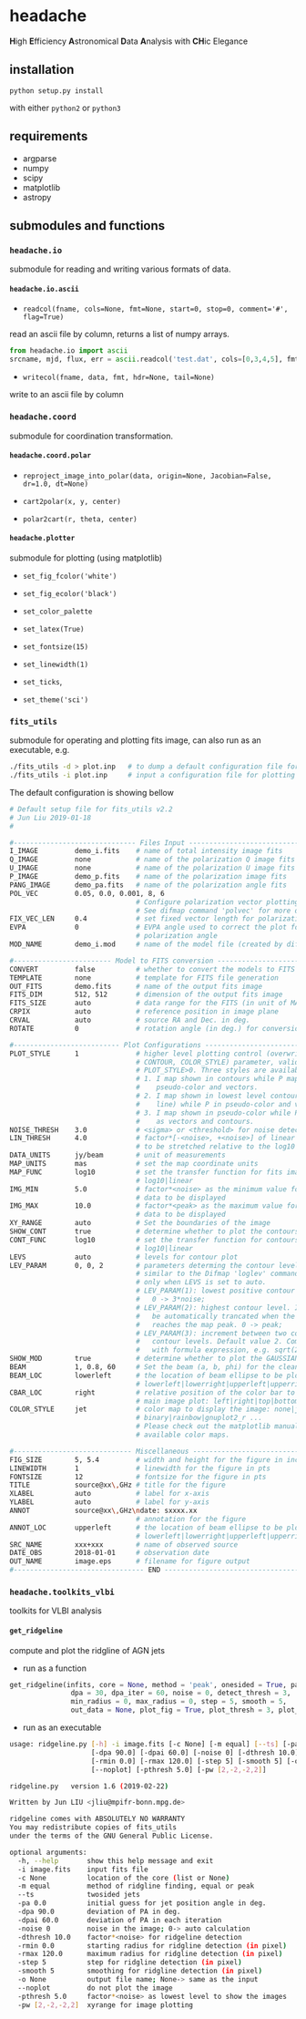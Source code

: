 # headache
**H**igh **E**fficiency **A**stronomical **D**ata **A**nalysis with **CH**ic Elegance

## installation

`python setup.py install`

with either `python2` or `python3`

## requirements

- argparse
- numpy
- scipy
- matplotlib
- astropy


## submodules and functions


### `headache.io` 

submodule for reading and writing various formats of data.

#### `headache.io.ascii`

- `readcol(fname, cols=None, fmt=None, start=0, stop=0, comment='#', flag=True)`

read an ascii file by column, returns a list of numpy arrays.

```python
from headache.io import ascii
srcname, mjd, flux, err = ascii.readcol('test.dat', cols=[0,3,4,5], fmt='sfff')
```

- `writecol(fname, data, fmt, hdr=None, tail=None)`

write to an ascii file by column


### `headache.coord`

submodule for coordination transformation.

#### `headache.coord.polar`

- `reproject_image_into_polar(data, origin=None, Jacobian=False, dr=1.0, dt=None)`


- `cart2polar(x, y, center)`


- `polar2cart(r, theta, center)`


#### `headache.plotter`

submodule for plotting (using matplotlib)

- `set_fig_fcolor('white')` 

- `set_fig_ecolor('black')`

- `set_color_palette`

- `set_latex(True)`

- `set_fontsize(15)`

- `set_linewidth(1)`

- `set_ticks`,

- `set_theme('sci')`

### `fits_utils`

submodule for operating and plotting fits image, can also run as an executable, e.g.

```bash
./fits_utils -d > plot.inp   # to dump a default configuration file for plotting
./fits_utils -i plot.inp     # input a configuration file for plotting
```

The default configuration is showing bellow
```bash
# Default setup file for fits_utils v2.2
# Jun Liu 2019-01-18
#

#------------------------------ Files Input ---------------------------------
I_IMAGE         demo_i.fits    # name of total intensity image fits
Q_IMAGE         none           # name of the polarization Q image fits
U_IMAGE         none           # name of the polarization U image fits
P_IMAGE         demo_p.fits    # name of the polarization image fits
PANG_IMAGE      demo_pa.fits   # name of the polarization angle fits
POL_VEC         0.05, 0.0, 0.001, 8, 6
                               # Configure polarization vector plotting.
                               # See difmap command 'polvec' for more details.
FIX_VEC_LEN     0.4            # set fixed vector length for polarization
EVPA            0              # EVPA angle used to correct the plot for
                               # polarization angle
MOD_NAME        demo_i.mod     # name of the model file (created by difmap)

#------------------------ Model to FITS conversion --------------------------
CONVERT         false          # whether to convert the models to FITS image
TEMPLATE        none           # template for FITS file generation
OUT_FITS        demo.fits      # name of the output fits image
FITS_DIM        512, 512       # dimension of the output fits image
FITS_SIZE       auto           # data range for the FITS (in unit of MAP_UNITS)
CRPIX           auto           # reference position in image plane
CRVAL           auto           # source RA and Dec. in deg.
ROTATE          0              # rotation angle (in deg.) for conversion

#-------------------------- Plot Configurations -----------------------------
PLOT_STYLE      1              # higher level plotting control (overwrites
                               # CONTOUR, COLOR_STYLE) parameter, valid when
                               # PLOT_STYLE>0. Three styles are available:
                               # 1. I map shown in contours while P map in
                               #    pseudo-color and vectors.
                               # 2. I map shown in lowest level contour (dashed
                               #    line) while P in pseudo-color and vectors.
                               # 3. I map shown in pseudo-color while P map
                               #    as vectors and contours.
NOISE_THRESH    3.0            # <sigma> or <threshold> for noise detection
LIN_THRESH      4.0            # factor*[-<noise>, +<noise>] of linear range to
                               # to be stretched relative to the log10 range.
DATA_UNITS      jy/beam        # unit of measurements
MAP_UNITS       mas            # set the map coordinate units
MAP_FUNC        log10          # set the transfer function for fits image:
                               # log10|linear
IMG_MIN         5.0            # factor*<noise> as the minimum value for the
                               # data to be displayed
IMG_MAX         10.0           # factor*<peak> as the maximum value for the
                               # data to be displayed
XY_RANGE        auto           # Set the boundaries of the image
SHOW_CONT       true           # determine whether to plot the contours
CONT_FUNC       log10          # set the transfer function for contours:
                               # log10|linear
LEVS            auto           # levels for contour plot
LEV_PARAM       0, 0, 2        # parameters determing the contour levels,
                               # similar to the Difmap 'loglev' command. Valid
                               # only when LEVS is set to auto.
                               # LEV_PARAM(1): lowest positive contour level.
                               #   0 -> 3*noise;
                               # LEV_PARAM(2): highest contour level. It will
                               #   be automatically trancated when the levels
                               #   reaches the map peak. 0 -> peak;
                               # LEV_PARAM(3): increment between two continual
                               #   contour levels. Default value 2. Compatible
                               #   with formula expression, e.g. sqrt(2);
SHOW_MOD        true           # determine whether to plot the GAUSSIAN models
BEAM            1, 0.8, 60     # Set the beam (a, b, phi) for the clean models
BEAM_LOC        lowerleft      # the location of beam ellipse to be plotted:
                               # lowerleft|lowerright|upperleft|upperright
CBAR_LOC        right          # relative position of the color bar to the
                               # main image plot: left|right|top|bottom
COLOR_STYLE     jet            # color map to display the image: none|jet|
                               # binary|rainbow|gnuplot2_r ...
                               # Please check out the matplotlib manual for all
                               # available color maps.

#----------------------------- Miscellaneous ---------------------------------
FIG_SIZE        5, 5.4         # width and height for the figure in inches
LINEWIDTH       1              # linewidth for the figure in pts
FONTSIZE        12             # fontsize for the figure in pts
TITLE           source@xx\,GHz # title for the figure
XLABEL          auto           # label for x-axis
YLABEL          auto           # label for y-axis
ANNOT           source@xx\,GHz\ndate: sxxxx.xx
                               # annotation for the figure
ANNOT_LOC       upperleft      # the location of beam ellipse to be plotted:
                               # lowerleft|lowerright|upperleft|upperright
SRC_NAME        xxx+xxx        # name of observed source
DATE_OBS        2018-01-01     # observation date
OUT_NAME        image.eps      # filename for figure output
#-------------------------------- END ----------------------------------------
```

### `headache.toolkits_vlbi`

toolkits for VLBI analysis

#### `get_ridgeline`

compute and plot the ridgline of AGN jets

- run as a function

```python
get_ridgeline(infits, core = None, method = 'peak', onesided = True, pa = 0,
               dpa = 30, dpa_iter = 60, noise = 0, detect_thresh = 3,
               min_radius = 0, max_radius = 0, step = 5, smooth = 5,
               out_data = None, plot_fig = True, plot_thresh = 3, plot_window = None)
```

- run as an executable
```bash
usage: ridgeline.py [-h] -i image.fits [-c None] [-m equal] [--ts] [-pa 0.0]
                    [-dpa 90.0] [-dpai 60.0] [-noise 0] [-dthresh 10.0]
                    [-rmin 0.0] [-rmax 120.0] [-step 5] [-smooth 5] [-o None]
                    [--noplot] [-pthresh 5.0] [-pw [2,-2,-2,2]]

ridgeline.py   version 1.6 (2019-02-22)

Written by Jun LIU <jliu@mpifr-bonn.mpg.de>

ridgeline comes with ABSOLUTELY NO WARRANTY
You may redistribute copies of fits_utils
under the terms of the GNU General Public License.

optional arguments:
  -h, --help       show this help message and exit
  -i image.fits    input fits file
  -c None          location of the core (list or None)
  -m equal         method of ridgline finding, equal or peak
  --ts             twosided jets
  -pa 0.0          initial guess for jet position angle in deg.
  -dpa 90.0        deviation of PA in deg.
  -dpai 60.0       deviation of PA in each iteration
  -noise 0         noise in the image; 0-> auto calculation
  -dthresh 10.0    factor*<noise> for ridgeline detection
  -rmin 0.0        starting radius for ridgline detection (in pixel)
  -rmax 120.0      maximum radius for ridgline detection (in pixel)
  -step 5          step for ridgline detection (in pixel)
  -smooth 5        smoothing for ridgline detection (in pixel)
  -o None          output file name; None-> same as the input
  --noplot         do not plot the image
  -pthresh 5.0     factor*<noise> as lowest level to show the images
  -pw [2,-2,-2,2]  xyrange for image plotting
```

